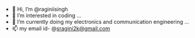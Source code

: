 - 👋 Hi, I’m @raginiisingh
- 👀 I’m interested in coding ...
- 🌱 I’m currently doing my electronics and communication engineering ...
- 📫 my email id- @sragini2k@gmail.com

<!---
raginiisingh/raginiisingh is a ✨ special ✨ repository because its `README.md` (this file) appears on your GitHub profile.
You can click the Preview link to take a look at your changes.
--->
